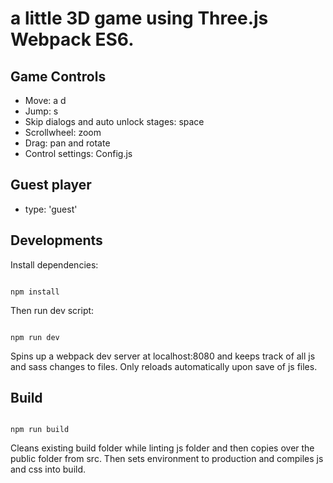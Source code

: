 # a little 3D game using Three.js Webpack ES6.

## Game Controls
- Move: a d
- Jump: s
- Skip dialogs and auto unlock stages: space
- Scrollwheel: zoom
- Drag: pan and rotate
- Control settings: Config.js

## Guest player
- type: 'guest'

## Developments

Install dependencies:

```

npm install

```

Then run dev script:

```

npm run dev

```

Spins up a webpack dev server at localhost:8080 and keeps track of all js and sass changes to files. Only reloads automatically upon save of js files.

## Build
```

npm run build

```

Cleans existing build folder while linting js folder and then copies over the public folder from src. Then sets environment to production and compiles js and css into build.
